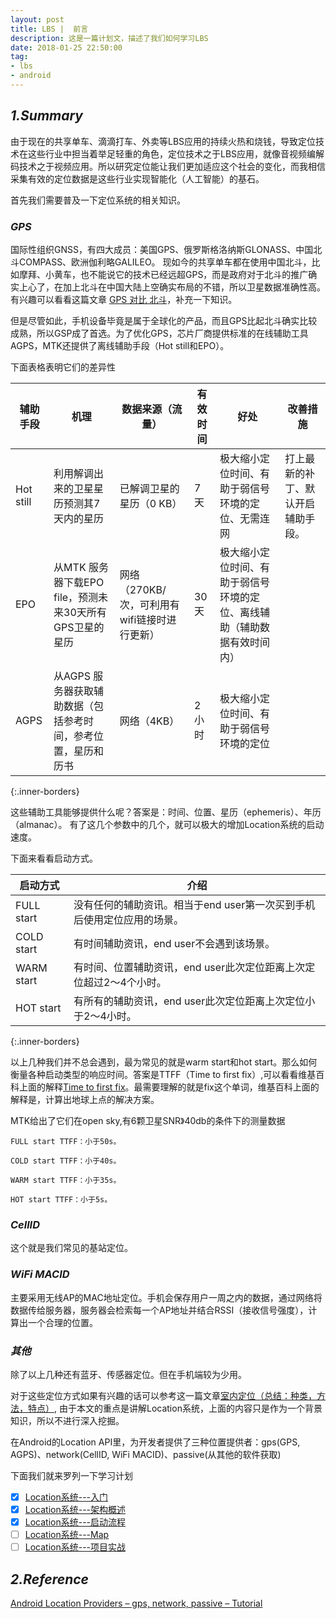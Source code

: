 ```yaml
---
layout: post
title: LBS |  前言
description: 这是一篇计划文，描述了我们如何学习LBS
date: 2018-01-25 22:50:00
tag: 
- lbs
- android
---
```

## *1.Summary*

由于现在的共享单车、滴滴打车、外卖等LBS应用的持续火热和烧钱，导致定位技术在这些行业中担当着举足轻重的角色，定位技术之于LBS应用，就像音视频编解码技术之于视频应用。所以研究定位能让我们更加适应这个社会的变化，而我相信采集有效的定位数据是这些行业实现智能化（人工智能）的基石。

首先我们需要普及一下定位系统的相关知识。

### *GPS*

国际性组织GNSS，有四大成员：美国GPS、俄罗斯格洛纳斯GLONASS、中国北斗COMPASS、欧洲伽利略GALILEO。
现如今的共享单车都在使用中国北斗，比如摩拜、小黄车，也不能说它的技术已经远超GPS，而是政府对于北斗的推广确实上心了，在加上北斗在中国大陆上空确实布局的不错，所以卫星数据准确性高。有兴趣可以看看这篇文章
[GPS 对比 北斗](https://mp.weixin.qq.com/s/UJCN71SfGIKBlMVH0IFmtw)，补充一下知识。

但是尽管如此，手机设备毕竟是属于全球化的产品，而且GPS比起北斗确实比较成熟，所以GSP成了首选。为了优化GPS，芯片厂商提供标准的在线辅助工具AGPS，MTK还提供了离线辅助手段（Hot still和EPO）。

下面表格表明它们的差异性

|辅助手段 |	机理|	数据来源（流量）|	有效时间|	好处	|改善措施|
|----|---|---|---|---|----|
|Hot still|利用解调出来的卫星星历预测其7天内的星历|已解调卫星的星历（0 KB）|7天|极大缩小定位时间、有助于弱信号环境的定位、无需连网|打上最新的补丁、默认开启辅助手段。|
|EPO	|从MTK 服务器下载EPO file，预测未来30天所有GPS卫星的星历|网络（270KB/次，可利用有wifi链接时进行更新）|30天|极大缩小定位时间、有助于弱信号环境的定位、离线辅助（辅助数据有效时间内）|	
|AGPS|从AGPS 服务器获取辅助数据（包括参考时间，参考位置，星历和历书|网络（4KB）|2小时|	极大缩小定位时间、有助于弱信号环境的定位|
{:.inner-borders}

这些辅助工具能够提供什么呢？答案是：时间、位置、星历（ephemeris）、年历（almanac）。
有了这几个参数中的几个，就可以极大的增加Location系统的启动速度。

下面来看看启动方式。

启动方式|介绍
---|---
FULL start|没有任何的辅助资讯。相当于end user第一次买到手机后使用定位应用的场景。
COLD start|有时间辅助资讯，end user不会遇到该场景。
WARM start|有时间、位置辅助资讯，end user此次定位距离上次定位超过2～4个小时。
HOT start|有所有的辅助资讯，end user此次定位距离上次定位小于2～4小时。
{:.inner-borders}

以上几种我们并不总会遇到，最为常见的就是warm start和hot start。那么如何衡量各种启动类型的响应时间。答案是TTFF（Time to first fix）,可以看看维基百科上面的解释[Time to first fix](https://en.wikipedia.org/wiki/Time_to_first_fix)。最需要理解的就是fix这个单词，维基百科上面的解释是，计算出地球上点的解决方案。

MTK给出了它们在open sky,有6颗卫星SNR》40db的条件下的测量数据

    FULL start TTFF：小于50s。

    COLD start TTFF：小于40s。

    WARM start TTFF：小于35s。

    HOT start TTFF：小于5s。

### *CellID*
这个就是我们常见的基站定位。
### *WiFi MACID*

主要采用无线AP的MAC地址定位。手机会保存用户一周之内的数据，通过网络将数据传给服务器，服务器会检索每一个AP地址并结合RSSI（接收信号强度），计算出一个合理的位置。

### *其他*
除了以上几种还有蓝牙、传感器定位。但在手机端较为少用。

对于这些定位方式如果有兴趣的话可以参考这一篇文章[室内定位（总结：种类，方法，特点）](http://www.cnblogs.com/lesliexong/p/7050360.html), 由于本文的重点是讲解Location系统，上面的内容只是作为一个背景知识，所以不进行深入挖掘。


在Android的Location API里，为开发者提供了三种位置提供者：gps(GPS, AGPS)、network(CellID, WiFi MACID)、passive(从其他的软件获取)

下面我们就来罗列一下学习计划

- [x] [Location系统---入门]({{site.baseurl}}/2018-01-25/location-system-elementary)
- [x] [Location系统---架构概述]({{site.baseurl}}/2018-01-30/location-system-arich)
- [x] [Location系统---启动流程]({{site.baseurl}}/2018-01-29/location-system-launch)
- [ ] [Location系统---Map]({{site.baseurl}}/2018-01-25/location-system-map)
- [ ] [Location系统---项目实战]({{site.baseurl}}/2018-01-25/location-system-practice)

## *2.Reference*

[Android Location Providers – gps, network, passive – Tutorial](https://developerlife.com/2010/10/20/gps/)


